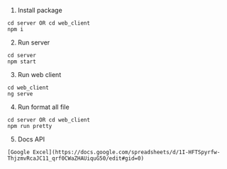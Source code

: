 1. Install package

  ```shell
  cd server OR cd web_client 
  npm i
  ```

2. Run server

  ```shell
  cd server
  npm start
  ```
  
3. Run web client

  ```shell
  cd web_client
  ng serve
  ```
  
4. Run format all file
  
  ```shell
  cd server OR cd web_client
  npm run pretty
  ```

5. Docs API
  ```shell
  [Google Excel](https://docs.google.com/spreadsheets/d/1I-HFTSpyrfw-ThjzmvRcaJC11_qrf0CWaZHAUiquG50/edit#gid=0)
  ```
